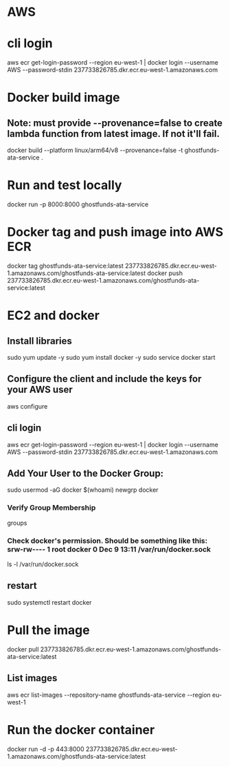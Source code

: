 # AWS
# cli login
aws ecr get-login-password --region eu-west-1 | docker login --username AWS --password-stdin 237733826785.dkr.ecr.eu-west-1.amazonaws.com
# Docker build image
## Note: must provide --provenance=false to create lambda function from latest image. If not it'll fail.
docker build --platform linux/arm64/v8 --provenance=false -t ghostfunds-ata-service .
# Run and test locally
docker run -p 8000:8000 ghostfunds-ata-service
# Docker tag and push image into AWS ECR
docker tag ghostfunds-ata-service:latest 237733826785.dkr.ecr.eu-west-1.amazonaws.com/ghostfunds-ata-service:latest
docker push 237733826785.dkr.ecr.eu-west-1.amazonaws.com/ghostfunds-ata-service:latest

# EC2 and docker
## Install libraries
sudo yum update -y
sudo yum install docker -y
sudo service docker start

## Configure the client and include the keys for your AWS user
aws configure

## cli login
aws ecr get-login-password --region eu-west-1 | docker login --username AWS --password-stdin 237733826785.dkr.ecr.eu-west-1.amazonaws.com
## Add Your User to the Docker Group:
sudo usermod -aG docker $(whoami)
newgrp docker
### Verify Group Membership
groups
### Check docker's permission. Should be something like this: srw-rw---- 1 root docker 0 Dec  9 13:11 /var/run/docker.sock
ls -l /var/run/docker.sock
## restart 
sudo systemctl restart docker
# Pull the image
docker pull 237733826785.dkr.ecr.eu-west-1.amazonaws.com/ghostfunds-ata-service:latest
## List images
aws ecr list-images --repository-name ghostfunds-ata-service --region eu-west-1
# Run the docker container
docker run -d -p 443:8000 237733826785.dkr.ecr.eu-west-1.amazonaws.com/ghostfunds-ata-service:latest
